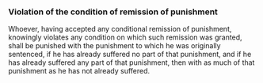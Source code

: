 ### Violation of the condition of remission of punishment

Whoever, having accepted any conditional remission of punishment, knowingly violates any condition on which such remission was granted, shall be punished with the punishment to which he was originally sentenced, if he has already suffered no part of that punishment, and if he has already suffered any part of that punishment, then with as much of that punishment as he has not already suffered.

